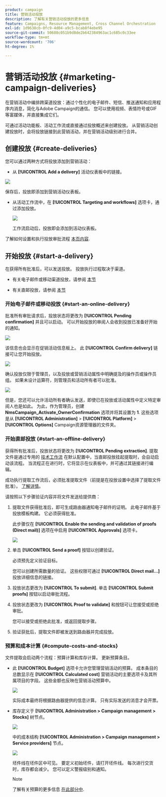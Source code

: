 ```yaml
---
product: campaign
title: 营销活动投放
description: 了解有关营销活动投放的更多信息
feature: Campaigns, Resource Management, Cross Channel Orchestration
exl-id: 1d9638cb-0fc9-4d04-a9c5-bcab8f4ebe95
source-git-commit: 50688c051b9d8de2b642384963ac1c685c0c33ee
workflow-type: tm+mt
source-wordcount: '706'
ht-degree: 1%

---
```


# 营销活动投放 {#marketing-campaign-deliveries}

在营销活动中编排跨渠道投放：通过个性化的电子邮件、短信、推送通知和应用程序内消息，简化与Adobe Campaign的通信。 您可以使用视频、表情符号或GIF等富媒体，并直接集成它们。

可通过活动功能板、活动工作流或直接通过投放概述来创建投放。 从营销活动创建投放时，会将投放链接到此营销活动，并在营销活动级别进行合并。

## 创建投放 {#create-deliveries}

您可以通过两种方式将投放添加到营销活动：

* 从 **[!UICONTROL Add a delivery]** 活动仪表板中的链接。

![](assets/campaign_op_add_delivery.png)

保存后，投放即添加到营销活动仪表板。

* 从活动工作流中，在 **[!UICONTROL Targeting and workflows]** 选项卡，通过添加投放。

   ![](assets/campaign-wf-delivery.png)

   工作流启动后，投放即会添加到活动仪表板。

了解如何设置和执行投放审批流程 [本页内容](marketing-campaign-approval.md).

## 开始投放 {#start-a-delivery}

在获得所有批准后，可以发送投放。 投放执行过程取决于渠道。

* 有关电子邮件或移动渠道投放，请参阅 [本节](#start-an-online-delivery)

* 有关直邮投放，请参阅 [本节](#start-an-offline-delivery)

### 开始电子邮件或移动投放 {#start-an-online-delivery}

批准所有审批请求后，投放状态将更改为 **[!UICONTROL Pending confirmation]** 并且可以启动。 可以开始投放的审阅人会收到投放已准备好开始的通知。

![](assets/confirm-delivery.png)

该信息也会显示在促销活动信息板上。 此 **[!UICONTROL Confirm delivery]** 链接可让您开始投放。

![](assets/confirm-delivery-from-dashboard.png)

确认投放仅限于管理员，以及投放或营销活动属性中明确提及的操作员或操作员组。 如果未设计运算符，则管理员和活动所有者可以批准。

![](assets/select-delivery-reviewers.png)

但是，您还可以允许活动所有者确认发送，即使已在投放或活动属性中定义特定审阅人也是如此。 为此，作为管理员，创建 **NmsCampaign_Activate_OwnerConfirmation** 选项并将其设置为 **1**. 这些选项是从 **[!UICONTROL Administration]** > **[!UICONTROL Platform]** > **[!UICONTROL Options]** Campaign资源管理器的文件夹。


### 开始直邮投放 {#start-an-offline-delivery}

获得所有批准后，投放状态将更改为 **[!UICONTROL Pending extraction]**. 提取文件是通过专用的 [技术工作流](../workflow/technical-workflows.md) 在默认配置中，当直邮投放挂起提取时，会自动启动该流程。 当流程正在进行时，它将显示在仪表板中，并可通过其链接进行编辑。

成功执行提取工作流后，必须批准提取文件（前提是在投放设置中选择了提取文件批准）。 [了解详情](marketing-campaign-approval.md#approving-an-extraction-file)。

请按照以下步骤验证内容并将文件发送给提供商：

1. 提取文件获得批准后，即可生成路由器通知电子邮件的证明。 此电子邮件基于投放模板构建。 它必须获得批准。

   此步骤仅在 **[!UICONTROL Enable the sending and validation of proofs (Direct mail)]** 选项在中启用 **[!UICONTROL Approvals]** 选项卡。

   ![](assets/enable-proof-validation.png)

1. 单击 **[!UICONTROL Send a proof]** 按钮以创建验证。

   必须预先定义验证目标。

   您可以创建所需数量的验证。 这些权限可通过 **[!UICONTROL Direct mail...]** 投放详细信息的链接。

1. 投放状态更改为 **[!UICONTROL To submit]**. 单击 **[!UICONTROL Submit proofs]** 按钮以启动审批流程。

1. 投放状态更改为 **[!UICONTROL Proof to validate]** 和按钮可让您接受或拒绝审批。

   您可以接受或拒绝此批准，或返回提取步骤。

1. 验证获批后，提取文件即被发送到路由器并完成投放。

### 预算和成本计算 {#compute-costs-and-stocks}

文件提取会启动两个流程：预算计算和库存计算。 更新预算条目。

* 此 **[!UICONTROL Budget]** 选项卡允许您管理营销活动的预算。 成本条目的总数显示在 **[!UICONTROL Calculated cost]** 营销活动的主要选项卡及其所属项目的字段。 这些金额也反映在营销活动预算中。

   ![](assets/campaign-budget-tab.png)

   实际成本最终将根据路由器提供的信息计算。 只有实际发送的消息才会开票。

* 库存定义于 **[!UICONTROL Administration > Campaign management > Stocks]** 树节点。

   ![](assets/campaign-stocks.png)

   中的成本结构 **[!UICONTROL Administration > Campaign management > Service providers]** 节点。

   ![](assets/campaign-service-providers.png)

   坯件线在坯件区中可见。 要定义初始坯件，请打开坯件线。 每次进行交货时，库存都会减少。 您可以定义警报级别和通知。


   >[!NOTE]
   >
   >了解有关预算的更多信息 [在此部分中](providers--stocks-and-budgets.md).
